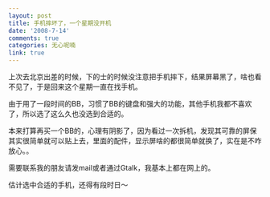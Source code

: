 ```yaml
---
layout: post
title: 手机摔坏了，一个星期没开机
date: '2008-7-14'
comments: true
categories: 无心呢喃
link: true
---
```

上次去北京出差的时候，下的士的时候没注意把手机摔下，结果屏幕黑了，啥也看不见了，于是回来这个星期一直在找手机。

由于用了一段时间的BB，习惯了BB的键盘和强大的功能，其他手机我都不喜欢了，所以选了这么久也没选到合适的。

本来打算再买一个BB的，心理有阴影了，因为看过一次拆机，发现其可靠的屏保其实很简单就可以贴上去，里面的配件，显示屏啥的都很简单就换了，实在是不咋放心。。

需要联系我的朋友请发mail或者通过Gtalk，我基本上都在网上的。

估计选中合适的手机，还得有段时日～
